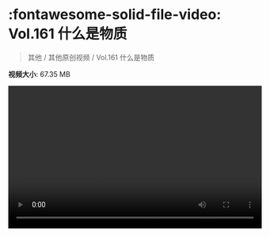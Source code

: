 # :fontawesome-solid-file-video: Vol.161 什么是物质

> 其他 / 其他原创视频 / Vol.161 什么是物质

**视频大小**: 67.35 MB

<video id="V-06e84ee3b4aa35cd7c22324e5c5c79b7" width="512" height="288" preload="none" playsinline webkit-playsinline></video>